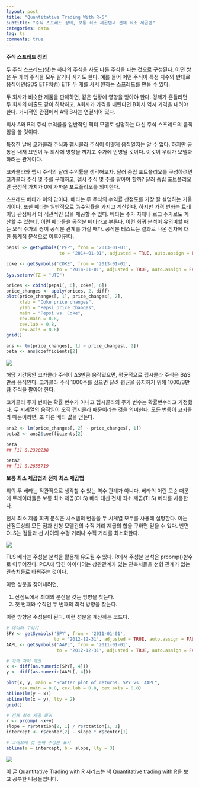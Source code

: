 ```yaml
---
layout: post
title: "Quantitative Trading With R-6"
subtitle: "주식 스프레드 정의, 보통 최소 제곱법과 전체 최소 제곱법"
categories: data
tag: ts
comments: true
---
```


**주식 스프레드 정의**

두 주식 스프레드(쌍)는 하나의 주식을 사도 다른 주식을 파는 것으로 구성된다. 어떤 쌍은 두 개의 주식을 모두 팔거나 사기도 한다. 예를 들어 어떤 주식이 특정 지수와 반대로 움직이면(SDS ETF처럼) ETF 두 개를 사서 원하는 스프레드를 만들 수 있다.

두 회사가 비슷한 제품을 판매하면, 같은 업황에 영향을 받아야 한다. 경제가 흔들리면 두 회사의 매출도 같이 하락하고, A회사가 가격을 내린다면 B회사 역시 가격을 내려야 한다. 거시적인 관점에서 A와 B사는 연결되어 있다.

회사 A와 B의 주식 수익률을 일반적인 팩터 모델로 설명하는 대신 주식 스프레드의 움직임을 볼 것이다.

특정한 날에 코카콜라 주식과 펩시콜라 주식이 어떻게 움직일지는 알 수 없다. 하지만 공통된 내재 요인이 두 회사에 영향을 끼치고 주가에 반영될 것이다. 이것이 우리가 모델화하려는 관계이다.

코카콜라와 펩시 주식의 달러 수익률을 생각해보자. 달러 중립 포트폴리오를 구성하려면 코카콜라 주식 몇 주를 구매하고, 펩시 주식 몇 주를 팔아야 할까? 달러 중립 포트폴리오란 금전적 가치가 0에 가까운 포트폴리오를 의미한다.

스프레드 베타가 이의 답이다. 베타는 두 주식의 수익률 산점도를 가장 잘 설명하는 기울기이다. 또한 베타는 일반적으로 %수익률을 가지고 계산한다. 하지만 가격 변화는 트레이딩 관점에서 더 직관적인 답을 제공할 수 있다. 베타는 주가 자체나 로그 주가로도 계산할 수 있는데, 이런 베타들을 공적분 베타라고 부른다. 이런 회귀 분석이 유의미할 때는 오직 주가의 쌍이 공적분 관계를 가질 때다. 공적분 테스트는 결과로 나온 잔차에 대한 통계적 분석으로 이루어진다.

```R
pepsi <- getSymbols('PEP', from = '2013-01-01', 
                    to = '2014-01-01', adjusted = TRUE, auto.assign = FALSE)

coke <- getSymbols('COKE', from = '2013-01-01', 
                   to = '2014-01-01', adjusted = TRUE, auto.assign = FALSE)
Sys.setenv(TZ = "UTC")

prices <- cbind(pepsi[, 6], coke[, 6])
price_changes <- apply(prices, 2, diff)
plot(price_changes[, 1], price_changes[, 2],
	 xlab = "Coke price changes",
	 ylab = "Pepsi price changes",
	 main = "Pepsi vs. Coke",
	 cex.main = 0.8,
	 cex.lab = 0.8,
	 cex.axis = 0.8)
grid()

ans <- lm(price_changes[, 1] ~ price_changes[, 2])
beta <- ans$coefficients[2]
```

![](https://imgur.com/JWDGCGl.png)

해당 기간동안 코카콜라 주식이 ΔS만큼 움직였으면, 평균적으로 펩시콜라 주식은 BΔS만큼 움직인다. 코카콜라 주식 1000주를 샀으면 달려 평균을 유지하기 위해 1000/B만큼 주식을 팔아야 한다. 

코카콜라 주가 변화는 확률 변수가 아니고 펩시콜라의 주가 변수는 확률변수라고 가정했다. 두 시계열의 움직임이 오직 펩시콜라 때문이라는 것을 의미한다. 모든 변동이 코카콜라 때문이라면, 또 다른 베타 값을 얻는다.

```R
ans2 <- lm(price_changes[, 2] ~ price_changes[, 1])
beta2 <- ans2$coefficients[2]

beta
## [1] 0.2320238

beta2
## [1] 0.2855719 
```



**보통 최소 제곱법과 전체 최소 제곱법**

위의 두 베타는 직관적으로 생각할 수 있는 역수 관계가 아니다. 베타의 이런 모순 때문에 트레이더들은 보통 최소 제곱(OLS) 베타 대신 전체 최소 제곱(TLS) 베타를 사용한다.

전체 최소 제곱 회귀 분석은 시스템의 변동을 두 시계열 모두를 사용해 설명한다. 이는 산점도상의 모든 점과 선형 모델간의 수직 거리 제곱의 합을 구하면 얻을 수 있다. 반면 OLS는 점들과 선 사이의 수평 거리나 수직 거리를 최소화한다.

![](https://miro.medium.com/max/854/1*illoIj5LRD3NrQ69iV30kw.png)

TLS 베타는 주성분 분석을 활용해 유도될 수 있다. R에서 주성분 분석은 prcomp()함수로 이루어진다. PCA에 담긴 아이디어는 상관관계가 있는 관측치들을 선형 관계가 없는 관측치들로 바꿔주는 것이다.

이런 성분을 찾아내려면, 

1. 산점도에서 최대의 분산을 갖는 방향을 찾는다.
2. 첫 번째와 수직인 두 번째의 최적 방향을 찾는다.

이런 방향은 주성분이 된다. 이런 성분을 계산하는 코드다.

```R
# 데이터 구하기
SPY <- getSymbols('SPY', from = '2011-01-01',
                  to = '2012-12-31', adjusted = TRUE, auto.assign = FALSE)
AAPL <- getSymbols('AAPL', from = '2011-01-01',
                   to = '2012-12-31', adjusted = TRUE, auto.assign = FALSE)

# 가격 차이 계산
x <- diff(as.numeric(SPY[, 4]))
y <- diff(as.numeric(AAPL[, 4]))

plot(x, y, main = "Scatter plot of returns. SPY vs. AAPL",
     cex.main = 0.8, cex.lab = 0.8, cex.axis = 0.8)
abline(lm(y ~ x))
abline(lm(x ~ y), lty = 2)
grid()

# 전체 최소 제곱 회귀
r <- prcomp( ~x+y)
slope = r$rotation[2, 1] / r$rotation[1, 1]
intercept <- r$center[2] - slope * r$center[1]

# 그래프에 첫 번째 주성분 표시
abline(a = intercept, b = slope, lty = 3)
```

![](https://imgur.com/0J4zkoj.png)



이 글 Quantitative Trading with R 시리즈는 책 [Quantitative trading with R](https://www.amazon.com/Quantitative-Trading-Understanding-Mathematical-Computational/dp/1137354070)을 보고 공부한 내용들입니다.
